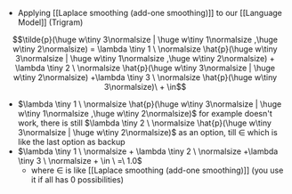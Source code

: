 - Applying [[Laplace smoothing (add-one smoothing)]] to our [[Language Model]] (Trigram)

$$\tilde{p}(\huge w\tiny 3\normalsize | \huge w\tiny 1\normalsize ,\huge w\tiny 2\normalsize) = \lambda \tiny 1 \ \normalsize \hat{p}(\huge w\tiny 3\normalsize | \huge w\tiny 1\normalsize ,\huge w\tiny 2\normalsize) + \lambda \tiny 2 \ \normalsize \hat{p}(\huge w\tiny 3\normalsize | \huge w\tiny 2\normalsize) +\lambda \tiny 3 \ \normalsize \hat{p}(\huge w\tiny 3\normalsize)\ + \in$$
- $\lambda \tiny 1 \ \normalsize \hat{p}(\huge w\tiny 3\normalsize | \huge w\tiny 1\normalsize ,\huge w\tiny 2\normalsize)$ for example doesn't work, there is still $\lambda \tiny 2 \ \normalsize \hat{p}(\huge w\tiny 3\normalsize | \huge w\tiny 2\normalsize)$ as an option, till $\in$ which is like the last option as backup
- $\lambda \tiny 1 \ \normalsize + \lambda \tiny 2 \ \normalsize +\lambda \tiny 3 \ \normalsize + \in \ =\ 1.0$
	- where $\in$ is like [[Laplace smoothing (add-one smoothing)]] (you use it if all has 0 possibilities)
